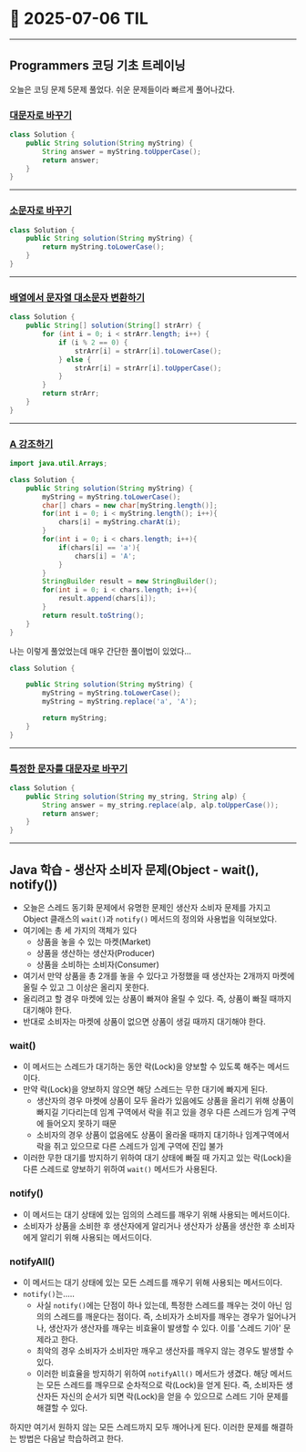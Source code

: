 # 📅 2025-07-06 TIL

---

## Programmers 코딩 기초 트레이닝
오늘은 코딩 문제 5문제 풀었다. 쉬운 문제들이라 빠르게 풀어나갔다.

### [대문자로 바꾸기](https://school.programmers.co.kr/learn/courses/30/lessons/181877)
```java
class Solution {
    public String solution(String myString) {
        String answer = myString.toUpperCase();
        return answer;
    }
}
```

---

### [소문자로 바꾸기](https://school.programmers.co.kr/learn/courses/30/lessons/181876)
```java
class Solution {
    public String solution(String myString) {
        return myString.toLowerCase();
    }
}
```
---
### [배열에서 문자열 대소문자 변환하기](https://school.programmers.co.kr/learn/courses/30/lessons/181875)
```java
class Solution {
    public String[] solution(String[] strArr) {
        for (int i = 0; i < strArr.length; i++) {
            if (i % 2 == 0) {
                strArr[i] = strArr[i].toLowerCase();
            } else {
                strArr[i] = strArr[i].toUpperCase();
            }
        }
        return strArr;
    }
}

```
---
### [A 강조하기](https://school.programmers.co.kr/learn/courses/30/lessons/181874)
```java
import java.util.Arrays;

class Solution {
    public String solution(String myString) {
        myString = myString.toLowerCase();
        char[] chars = new char[myString.length()];
        for(int i = 0; i < myString.length(); i++){
            chars[i] = myString.charAt(i);
        }
        for(int i = 0; i < chars.length; i++){
            if(chars[i] == 'a'){
                chars[i] = 'A';
            }
        }
        StringBuilder result = new StringBuilder();
        for(int i = 0; i < chars.length; i++){
            result.append(chars[i]);
        }
        return result.toString();
    }
}
```
나는 이렇게 풀었었는데 매우 간단한 풀이법이 있었다...
```java
class Solution {

    public String solution(String myString) {
        myString = myString.toLowerCase();
        myString = myString.replace('a', 'A');

        return myString;
    }
}
```

---
### [특정한 문자를 대문자로 바꾸기](https://school.programmers.co.kr/learn/courses/30/lessons/181873)
```java
class Solution {
    public String solution(String my_string, String alp) {
        String answer = my_string.replace(alp, alp.toUpperCase());
        return answer;
    }
}
```
---
## Java 학습 - 생산자 소비자 문제(Object - wait(), notify())
 - 오늘은 스레드 동기화 문제에서 유명한 문제인 생산자 소비자 문제를 가지고 Object 클래스의 `wait()`과 `notify()` 메서드의 정의와 사용법을 익혀보았다.
 - 여기에는 총 세 가지의 객체가 있다
   - 상품을 놓을 수 있는 마켓(Market)
   - 상품을 생산하는 생산자(Producer)
   - 상품을 소비하는 소비자(Consumer)
 - 여기서 만약 상품을 총 2개를 놓을 수 있다고 가정했을 때 생산자는 2개까지 마켓에 올릴 수 있고 그 이상은 올리지 못한다.
 - 올리려고 할 경우 마켓에 있는 상품이 빠져야 올릴 수 있다. 즉, 상품이 빠질 때까지 대기해야 한다.
 - 반대로 소비자는 마켓에 상품이 없으면 상품이 생길 때까지 대기해야 한다.

### wait()
 - 이 메서드는 스레드가 대기하는 동안 락(Lock)을 양보할 수 있도록 해주는 메서드이다.
 - 만약 락(Lock)을 양보하지 않으면 해당 스레드는 무한 대기에 빠지게 된다.
   - 생산자의 경우 마켓에 상품이 모두 올라가 있음에도 상품을 올리기 위해 상품이 빠지길 기다리는데 임계 구역에서 락을 쥐고 있을 경우 다른 스레드가 임계 구역에 들어오지 못하기 때문
   - 소비자의 경우 상품이 없음에도 상품이 올라올 때까지 대기하나 임계구역에서 락을 쥐고 있으므로 다른 스레드가 임계 구역에 진입 불가
 - 이러한 무한 대기를 방지하기 위하여 대기 상태에 빠질 때 가지고 있는 락(Lock)을 다른 스레드로 양보하기 위하여 `wait()` 메서드가 사용된다.

### notify()
 - 이 메서드는 대기 상태에 있는 임의의 스레드를 깨우기 위해 사용되는 메서드이다.
 - 소비자가 상품을 소비한 후 생산자에게 알리거나 생산자가 상품을 생산한 후 소비자에게 알리기 위해 사용되는 메서드이다.

### notifyAll()
 - 이 메서드는 대기 상태에 있는 모든 스레드를 깨우기 위해 사용되는 메서드이다.
 - `notify()`는.....
   - 사실 `notify()`에는 단점이 하나 있는데, 특정한 스레드를 깨우는 것이 아닌 임의의 스레드를 깨운다는 점이다. 즉, 소비자가 소비자를 깨우는 경우가 일어나거나, 생산자가 생산자를 깨우는 비효율이 발생할 수 있다. 이를 '스레드 기아' 문제라고 한다.
   - 최악의 경우 소비자가 소비자만 깨우고 생산자를 깨우지 않는 경우도 발생할 수 있다.
   - 이러한 비효율을 방지하기 위하여 `notifyAll()` 메서드가 생겼다. 해당 메서드는 모든 스레드를 깨우므로 순차적으로 락(Lock)을 얻게 된다. 즉, 소비자든 생산자든 자신의 순서가 되면 락(Lock)을 얻을 수 있으므로 스레드 기아 문제를 해결할 수 있다.

하지만 여기서 원하지 않는 모든 스레드까지 모두 깨어나게 된다.
이러한 문제를 해결하는 방법은 다음날 학습하려고 한다.